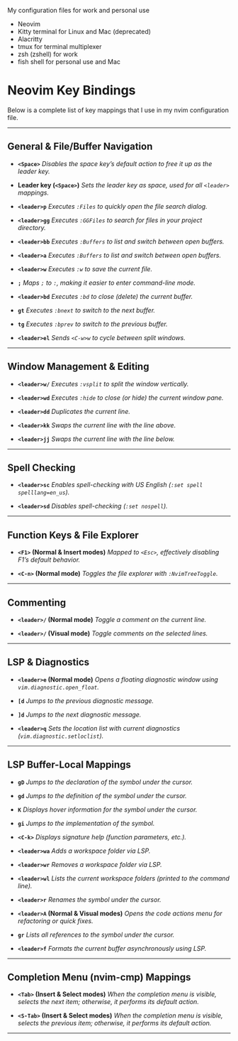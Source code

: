My configuration files for work and personal use

- Neovim
- Kitty terminal for Linux and Mac (deprecated)
- Alacritty
- tmux for terminal multiplexer
- zsh (zshell) for work
- fish shell for personal use and Mac

# Neovim Key Bindings

Below is a complete list of key mappings that I use in my nvim configuration file.

---

## General & File/Buffer Navigation

- **`<Space>`**
  *Disables the space key’s default action to free it up as the leader key.*

- **Leader key (`<Space>`)**
  *Sets the leader key as space, used for all `<leader>` mappings.*

- **`<leader>p`**
  *Executes `:Files` to quickly open the file search dialog.*

- **`<leader>gg`**
  *Executes `:GGFiles` to search for files in your project directory.*

- **`<leader>bb`**
  *Executes `:Buffers` to list and switch between open buffers.*

- **`<leader>a`**
  *Executes `:Buffers` to list and switch between open buffers.*

- **`<leader>w`**
  *Executes `:w` to save the current file.*

- **`;`**
  *Maps `;` to `:`, making it easier to enter command-line mode.*

- **`<leader>bd`**
  *Executes `:bd` to close (delete) the current buffer.*

- **`gt`**
  *Executes `:bnext` to switch to the next buffer.*

- **`tg`**
  *Executes `:bprev` to switch to the previous buffer.*

- **`<leader>el`**
  *Sends `<C-w>w` to cycle between split windows.*

---

## Window Management & Editing

- **`<leader>w/`**
  *Executes `:vsplit` to split the window vertically.*

- **`<leader>wd`**
  *Executes `:hide` to close (or hide) the current window pane.*

- **`<leader>dd`**
  *Duplicates the current line.*

- **`<leader>kk`**
  *Swaps the current line with the line above.*

- **`<leader>jj`**
  *Swaps the current line with the line below.*

---

## Spell Checking

- **`<leader>sc`**
  *Enables spell-checking with US English (`:set spell spelllang=en_us`).*

- **`<leader>sd`**
  *Disables spell-checking (`:set nospell`).*

---

## Function Keys & File Explorer

- **`<F1>` (Normal & Insert modes)**
  *Mapped to `<Esc>`, effectively disabling F1’s default behavior.*

- **`<C-n>` (Normal mode)** 
  *Toggles the file explorer with `:NvimTreeToggle`.*

---

## Commenting

- **`<leader>/` (Normal mode)** 
  *Toggle a comment on the current line.*

- **`<leader>/` (Visual mode)** 
  *Toggle comments on the selected lines.*


---

## LSP & Diagnostics

- **`<leader>e` (Normal mode)** 
  *Opens a floating diagnostic window using `vim.diagnostic.open_float`.*

- **`[d`**
  *Jumps to the previous diagnostic message.*

- **`]d`**
  *Jumps to the next diagnostic message.*

- **`<leader>q`**
  *Sets the location list with current diagnostics (`vim.diagnostic.setloclist`).*

---

## LSP Buffer-Local Mappings

- **`gD`**
  *Jumps to the declaration of the symbol under the cursor.*

- **`gd`**
  *Jumps to the definition of the symbol under the cursor.*

- **`K`**
  *Displays hover information for the symbol under the cursor.*

- **`gi`**
  *Jumps to the implementation of the symbol.*

- **`<C-k>`**
  *Displays signature help (function parameters, etc.).*

- **`<leader>wa`**
  *Adds a workspace folder via LSP.*

- **`<leader>wr`**
  *Removes a workspace folder via LSP.*

- **`<leader>wl`**
  *Lists the current workspace folders (printed to the command line).*

- **`<leader>r`**
  *Renames the symbol under the cursor.*

- **`<leader>A` (Normal & Visual modes)**
  *Opens the code actions menu for refactoring or quick fixes.*

- **`gr`**
  *Lists all references to the symbol under the cursor.*

- **`<leader>f`**
  *Formats the current buffer asynchronously using LSP.*

---

## Completion Menu (nvim-cmp) Mappings

- **`<Tab>` (Insert & Select modes)**
  *When the completion menu is visible, selects the next item; otherwise, it performs its default action.*

- **`<S-Tab>` (Insert & Select modes)** 
  *When the completion menu is visible, selects the previous item; otherwise, it performs its default action.*

---
